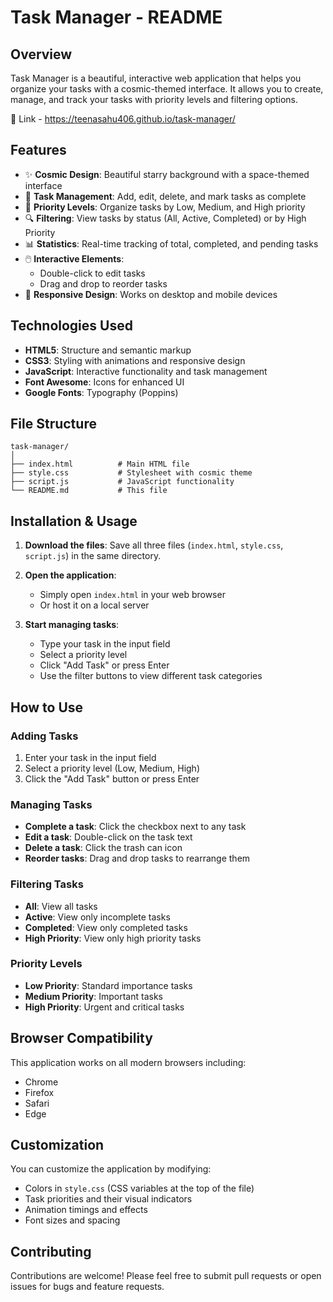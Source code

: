 # Task Manager - README

## Overview

Task Manager is a beautiful, interactive web application that helps you organize your tasks with a cosmic-themed interface. It allows you to create, manage, and track your tasks with priority levels and filtering options.

🔗 Link - https://teenasahu406.github.io/task-manager/

## Features

- ✨ **Cosmic Design**: Beautiful starry background with a space-themed interface
- 📝 **Task Management**: Add, edit, delete, and mark tasks as complete
- 🎯 **Priority Levels**: Organize tasks by Low, Medium, and High priority
- 🔍 **Filtering**: View tasks by status (All, Active, Completed) or by High Priority
- 📊 **Statistics**: Real-time tracking of total, completed, and pending tasks
- 🖱️ **Interactive Elements**: 
  - Double-click to edit tasks
  - Drag and drop to reorder tasks
- 📱 **Responsive Design**: Works on desktop and mobile devices

## Technologies Used

- **HTML5**: Structure and semantic markup
- **CSS3**: Styling with animations and responsive design
- **JavaScript**: Interactive functionality and task management
- **Font Awesome**: Icons for enhanced UI
- **Google Fonts**: Typography (Poppins)

## File Structure

```
task-manager/
│
├── index.html          # Main HTML file
├── style.css           # Stylesheet with cosmic theme
├── script.js           # JavaScript functionality
└── README.md           # This file
```

## Installation & Usage

1. **Download the files**: Save all three files (`index.html`, `style.css`, `script.js`) in the same directory.

2. **Open the application**: 
   - Simply open `index.html` in your web browser
   - Or host it on a local server

3. **Start managing tasks**:
   - Type your task in the input field
   - Select a priority level
   - Click "Add Task" or press Enter
   - Use the filter buttons to view different task categories

## How to Use

### Adding Tasks
1. Enter your task in the input field
2. Select a priority level (Low, Medium, High)
3. Click the "Add Task" button or press Enter

### Managing Tasks
- **Complete a task**: Click the checkbox next to any task
- **Edit a task**: Double-click on the task text
- **Delete a task**: Click the trash can icon
- **Reorder tasks**: Drag and drop tasks to rearrange them

### Filtering Tasks
- **All**: View all tasks
- **Active**: View only incomplete tasks
- **Completed**: View only completed tasks
- **High Priority**: View only high priority tasks

### Priority Levels
- **Low Priority**: Standard importance tasks
- **Medium Priority**: Important tasks
- **High Priority**: Urgent and critical tasks

## Browser Compatibility

This application works on all modern browsers including:
- Chrome
- Firefox
- Safari
- Edge

## Customization

You can customize the application by modifying:
- Colors in `style.css` (CSS variables at the top of the file)
- Task priorities and their visual indicators
- Animation timings and effects
- Font sizes and spacing


## Contributing

Contributions are welcome! Please feel free to submit pull requests or open issues for bugs and feature requests.

